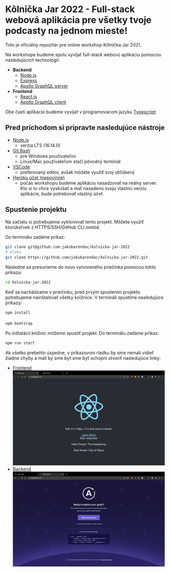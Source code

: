 # Kôlnička Jar 2022 - Full-stack webová aplikácia pre všetky tvoje podcasty na jednom mieste!

Toto je oficiálny repozitár pre online workshop Kôlnička Jar 2021.

Na workshope budeme spolu vyvíjať full-stack webovú aplikáciu pomocou nasledujúcich technológií:

- **Backend**
  - [Node.js](https://nodejs.org/)
  - [Express](https://expressjs.com/)
  - [Apollo GraphQL server](https://www.apollographql.com/docs/apollo-server/)
- **Frontend**
  - [React.js](https://reactjs.org/)
  - [Apollo GraphQL client](https://www.apollographql.com/docs/react/)

Obe časti aplikácie budeme vyvíjať v programovacom jazyku [Typescript](https://www.typescriptlang.org/)

## Pred príchodom si pripravte nasledujúce nástroje

- [Node.js](https://nodejs.org/)
  - verzia LTS (16.14.0)
- [Git Bash](https://git-scm.com/downloads)
  - pre Windows používateľov
  - Linux/Mac používateľom stačí pôvodný terminál
- [VSCode](https://code.visualstudio.com/)
  - preferovaný editor, avšak môžete využiť svoj obľúbený
- [Heroku účet (nepovinné)](https://www.heroku.com/)
  - počas workshopu budeme aplikáciu nasadzovať na reálny server. Kto si to chce vyskúšať a mať nasadenú svoju vlastnú verziu aplikácie, bude potrebovať vlastný účet.

## Spustenie projektu

Na začiatu si potrebujeme vyklonovať tento projekt. Môžete využiť ktorúkoľvek z HTTPS/SSH/GitHub CLI metód.

Do terminálu zadáme príkaz:

```bash
git clone git@github.com:jakubarendac/kolnicka-jar-2022
# alebo
git clone https://github.com/jakubarendac/kolnicka-jar-2022.git
```

Následne sa presunieme do novo vytvoreného priečinka pomocou tohto príkazu:

```bash
cd kolnicka-jar-2022
```

Keď sa nachádzame v priečinku, pred prvým spustením projektu potrebujeme nainštalovať všetky knižnice. V termináli spustíme nasledujúce príkazy:

```bash
npm install

npm bootsrap
```

Po inštalácií knižníc môžeme spustiť projekt. Do terminálu zadáme príkaz:

```bash
npm run start
```

Ak všetko prebehlo úspešne, v príkazovom riadku by sme nemali vidieť žiadne chyby a mali by sme byť sme byť schopní otvoriť nasledujúce linky:

- [Frontend](http://localhost:3000/)
  ![Alt text](assets/frontend.png "Frontend")
- [Backend](http://localhost:4000/)
  ![Alt text](assets/backend.png "Backend")
